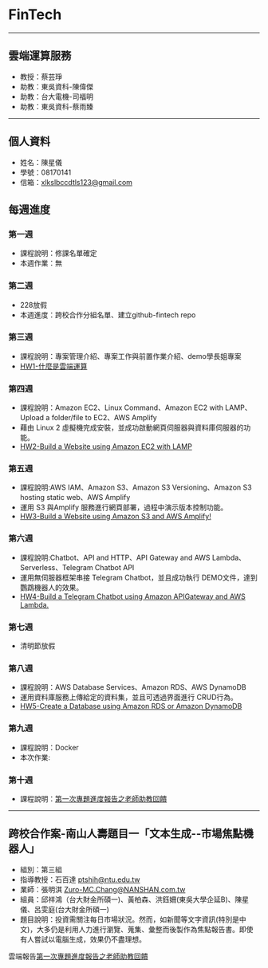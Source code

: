 # FinTech

  ---
  ## 雲端運算服務
   * 教授：蔡芸琤
   * 助教：東吳資科-陳偉傑
   * 助教：台大電機-司福明
   * 助教：東吳資科-蔡雨臻

  ---
  ## 個人資料
  * 姓名：陳星儀
  * 學號：08170141
  * 信箱：xlkslbccdtls123@gmail.com

  ## 每週進度
  ### 第一週
   * 課程說明：修課名單確定
   * 本週作業：無
  ### 第二週
   * 228放假
   * 本週進度：跨校合作分組名單、建立github-fintech repo
  ### 第三週
   * 課程說明：專案管理介紹、專案工作與前置作業介紹、demo學長姐專案
   * [HW1-什麼是雲端運算](https://github.com/hsingyichen/FinTech/blob/main/HW1/cloudcomputing.md)
  ### 第四週
   * 課程說明：Amazon EC2、Linux Command、Amazon EC2 with LAMP、Upload a folder/file to EC2、AWS Amplify
   * 藉由 Linux 2 虛擬機完成安裝，並成功啟動網頁伺服器與資料庫伺服器的功能。
   * [HW2-Build a Website using Amazon EC2 with LAMP](https://www.youtube.com/watch?v=v7lfZeK3Sik)
  ### 第五週
   * 課程說明:AWS IAM、Amazon S3、Amazon S3 Versioning、Amazon S3 hosting static web、AWS Amplify
   * 運用 S3 與Amplify 服務進行網頁部署，過程中演示版本控制功能。
   * [HW3-Build a Website using Amazon S3 and AWS Amplify!](https://www.youtube.com/watch?v=q-v2G2_7sS4)

  ### 第六週
  * 課程說明:Chatbot、API and HTTP、API Gateway and AWS Lambda、Serverless、Telegram Chatbot API
  * 運用無伺服器框架串接 Telegram Chatbot，並且成功執行 DEMO文件，達到鸚鵡機器人的效果。
  * [HW4-Build a Telegram Chatbot using Amazon APIGateway and AWS Lambda.](https://youtu.be/SZGgQldmZvI)

  ### 第七週
  * 清明節放假

  ### 第八週
  * 課程說明：AWS Database Services、Amazon RDS、AWS DynamoDB
  * 運用資料庫服務上傳給定的資料集，並且可透過界面進行 CRUD行為。
  * [HW5-Create a Database using Amazon RDS or Amazon DynamoDB]()

  ### 第九週
  * 課程說明：Docker
  * 本次作業:

  ### 第十週
  * 課程說明：[第一次專題進度報告之老師助教回饋](http://isee.scu.edu.tw/mod/url/view.php?id=716007)


---
## 跨校合作案-南山人壽題目一「文本生成--市場焦點機器人」
   * 組別：第三組
   * 指導教授：石百達 ptshih@ntu.edu.tw
   * 業師：張明淇 Zuro-MC.Chang@NANSHAN.com.tw
   * 組員：邱祥鴻（台大財金所碩一)、黃柏森、洪鈺姍(東吳大學企延B)、陳星儀、呂雯庭(台大財金所碩一)
   * 題目說明：投資需關注每日市場狀況。然而，如新聞等文字資訊(特別是中文)，大多仍是利用人力進行瀏覽、蒐集、彙整而後製作為焦點報告書。即使有人嘗試以電腦生成，效果仍不盡理想。

雲端報告[第一次專題進度報告之老師助教回饋](https://drive.google.com/file/d/156ahy2ZjOEyuM6gjxrwC_DkQCxI4hmgo/view?usp=sharing)
